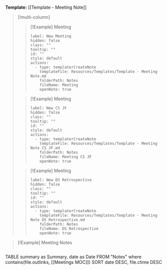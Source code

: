 **Template:** [[Template - Meeting Note]]

> [!multi-column]
> > [!Example] Meeting
> > ```meta-bind-button
> > label: New Meeting
> > hidden: false
> > class: ""
> > tooltip: ""
> > id: ""
> > style: default
> > actions:
> >   - type: templaterCreateNote
> >     templateFile: Resources/Templates/Template - Meeting Note.md
> >     folderPath: Notes
> >     fileName: Meeting
> >     openNote: true
>
> > [!Example] Meeting
> > ```meta-bind-button
> > label: New CS JF
> > hidden: false
> > class: ""
> > tooltip: ""
> > id: ""
> > style: default
> > actions:
> >   - type: templaterCreateNote
> >     templateFile: Resources/Templates/Template - Meeting Note CS JF.md
> >     folderPath: Notes
> >     fileName: Meeting CS JF
> >     openNote: true
>
> > [!Example] Meeting
> > ```meta-bind-button
> > label: New DS Retrospective
> > hidden: false
> > class: ""
> > tooltip: ""
> > id: ""
> > style: default
> > actions:
> >   - type: templaterCreateNote
> >     templateFile: Resources/Templates/Template - Meeting Note DS Retrospective.md
> >     folderPath: Notes
> >     fileName: DS Retrospective
> >     openNote: true
>

> [!Example] Meeting Notes
> ```dataview
TABLE summary as Summary, date as Date
FROM "Notes" where contains(file.outlinks, [[Meetings MOC]])
SORT date DESC, file.ctime DESC






